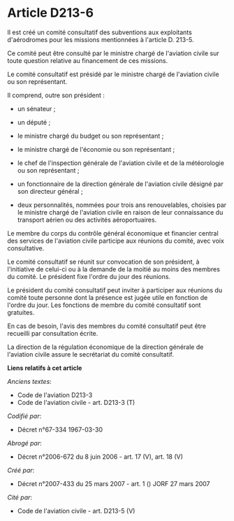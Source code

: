 # Article D213-6

Il est créé un comité consultatif des subventions aux exploitants d'aérodromes pour les missions mentionnées à l'article D.
213-5.

Ce comité peut être consulté par le ministre chargé de l'aviation civile sur toute question relative au financement de ces
missions.

Le comité consultatif est présidé par le ministre chargé de l'aviation civile ou son représentant.

Il comprend, outre son président :

- un sénateur ;

- un député ;

- le ministre chargé du budget ou son représentant ;

- le ministre chargé de l'économie ou son représentant ;

- le chef de l'inspection générale de l'aviation civile et de la météorologie ou son représentant ;

- un fonctionnaire de la direction générale de l'aviation civile désigné par son directeur général ;

- deux personnalités, nommées pour trois ans renouvelables, choisies par le ministre chargé de l'aviation civile en raison de
leur connaissance du transport aérien ou des activités aéroportuaires.

Le membre du corps du contrôle général économique et financier central des services de l'aviation civile participe aux
réunions du comité, avec voix consultative.

Le comité consultatif se réunit sur convocation de son président, à l'initiative de celui-ci ou à la demande de la moitié au
moins des membres du comité. Le président fixe l'ordre du jour des réunions.

Le président du comité consultatif peut inviter à participer aux réunions du comité toute personne dont la présence est jugée
utile en fonction de l'ordre du jour. Les fonctions de membre du comité consultatif sont gratuites.

En cas de besoin, l'avis des membres du comité consultatif peut être recueilli par consultation écrite.

La direction de la régulation économique de la direction générale de l'aviation civile assure le secrétariat du comité
consultatif.

**Liens relatifs à cet article**

_Anciens textes_:

  - Code de l'aviation D213-3
  - Code de l'aviation civile - art. D213-3 (T)

_Codifié par_:

  - Décret n°67-334 1967-03-30

_Abrogé par_:

  - Décret n°2006-672 du 8 juin 2006 - art. 17 (V), art. 18 (V)

_Créé par_:

  - Décret n°2007-433 du 25 mars 2007 - art. 1 () JORF 27 mars 2007

_Cité par_:

  - Code de l'aviation civile - art. D213-5 (V)

